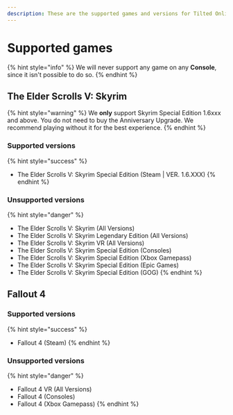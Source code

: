```yaml
---
description: These are the supported games and versions for Tilted Online
---
```


# Supported games

{% hint style="info" %}
We will never support any game on any **Console**, since it isn't possible to do so.
{% endhint %}

## The Elder Scrolls V: Skyrim

{% hint style="warning" %}
We **only** support Skyrim Special Edition 1.6xxx and above. You do not need to buy the Anniversary Upgrade. We recommend playing without it for the best experience.
{% endhint %}

### Supported versions

{% hint style="success" %}
* The Elder Scrolls V: Skyrim Special Edition (Steam | VER. 1.6.XXX)
{% endhint %}

### Unsupported versions

{% hint style="danger" %}
* The Elder Scrolls V: Skyrim (All Versions)
* The Elder Scrolls V: Skyrim Legendary Edition (All Versions)
* The Elder Scrolls V: Skyrim VR (All Versions)
* The Elder Scrolls V: Skyrim Special Edition (Consoles)
* The Elder Scrolls V: Skyrim Special Edition (Xbox Gamepass)
* The Elder Scrolls V: Skyrim Special Edition (Epic Games)
* The Elder Scrolls V: Skyrim Special Edition (GOG)
{% endhint %}

## Fallout 4

### Supported versions

{% hint style="success" %}
* Fallout 4 (Steam)
{% endhint %}

### Unsupported versions

{% hint style="danger" %}
* Fallout 4 VR (All Versions)
* Fallout 4 (Consoles)
* Fallout 4 (Xbox Gamepass)
{% endhint %}
